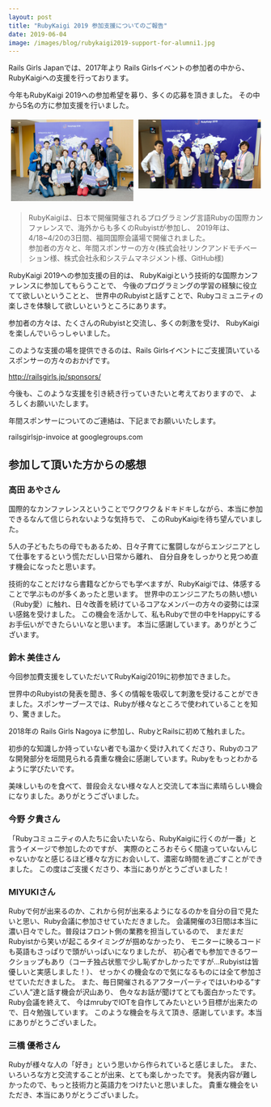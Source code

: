 ```yaml
---
layout: post
title: "RubyKaigi 2019 参加支援についてのご報告"
date: 2019-06-04
image: /images/blog/rubykaigi2019-support-for-alumni1.jpg
---
```


Rails Girls Japanでは、2017年より
Rails Girlsイベントの参加者の中から、RubyKaigiへの支援を行っております。

今年もRubyKaigi 2019への参加希望を募り、多くの応募を頂きました。
その中から5名の方に参加支援を行いました。


<div style="display: flex;">
  <div style="padding: 5px">
    <img src="/images/blog/rubykaigi2019-support-for-alumni1.jpg" width="485px;" alt="参加者の方々と年間スポンサーの方々">
  </div>
  <div style="padding: 5px">
    <img src="/images/blog/rubykaigi2019-support-for-alumni2.jpg" width="485px;" alt="参加者の方々と年間スポンサーの方々">
  </div>
</div>

<blockquote>
  RubyKaigiは、日本で開催開催されるプログラミング言語Rubyの国際カンファレンスで、海外からも多くのRubyistが参加し、
  2019年は、4/18~4/20の3日間、福岡国際会議場で開催されました。<br/>
  参加者の方々と、年間スポンサーの方々(株式会社リンクアンドモチベーション様、株式会社永和システムマネジメント様、GitHub様)
</blockquote>

RubyKaigi 2019への参加支援の目的は、 RubyKaigiという技術的な国際カンファレンスに参加してもらうことで、 
今後のプログラミングの学習の経験に役立てて欲しいということと、 
世界中のRubyistと話すことで、Rubyコミュニティの楽しさを体験して欲しいというところにあります。

参加者の方々は、たくさんのRubyistと交流し、多くの刺激を受け、
RubyKaigiを楽しんでいらっしゃいました。

このような支援の場を提供できるのは、Rails Girlsイベントにご支援頂いている スポンサーの方々のおかげです。 

<a href="http://railsgirls.jp/sponsors/">http://railsgirls.jp/sponsors/</a>  

今後も、このような支援を引き続き行っていきたいと考えておりますので、 よろしくお願いいたします。

年間スポンサーについてのご連絡は、下記までお願いいたします。

railsgirlsjp-invoice at googlegroups.com


## 参加して頂いた方からの感想

### 高田 あやさん

国際的なカンファレンスということでワクワク＆ドキドキしながら、本当に参加できるなんて信じられないような気持ちで、
このRubyKaigiを待ち望んでいました。

5人の子どもたちの母でもあるため、日々子育てに奮闘しながらエンジニアとして仕事をするという慌ただしい日常から離れ、
自分自身をしっかりと見つめ直す機会になったと思います。

技術的なことだけなら書籍などからでも学べますが、RubyKaigiでは、体感することで学ぶものが多くあったと思います。
世界中のエンジニアたちの熱い想い（Ruby愛）に触れ、日々改善を続けているコアなメンバーの方々の姿勢には深い感銘を受けました。
この機会を活かして、私もRubyで世の中をHappyにするお手伝いができたらいいなと思います。
本当に感謝しています。ありがとうございます。

### 鈴木 美佳さん

今回参加費支援をしていただいてRubyKaigi2019に初参加できました。

世界中のRubyistの発表を聞き、多くの情報を吸収して刺激を受けることができました。スポンサーブースでは、Rubyが様々なところで使われていることを知り、驚きました。

2018年の Rails Girls Nagoya に参加し、RubyとRailsに初めて触れました。

初歩的な知識しか持っていない者でも温かく受け入れてくださり、Rubyのコアな開発部分を垣間見られる貴重な機会に感謝しています。Rubyをもっとわかるように学びたいです。

美味しいものを食べて、普段会えない様々な人と交流して本当に素晴らしい機会になりました。ありがとうございました。

### 今野 夕貴さん

「Rubyコミュニティの人たちに会いたいなら、RubyKaigiに行くのが一番」と言うイメージで参加したのですが、
実際のところおそらく間違っていないんじゃないかなと感じるほど様々な方にお会いして、濃密な時間を過ごすことができました。
この度はご支援くださり、本当にありがとうございました！

### MIYUKIさん

Rubyで何が出来るのか、これから何が出来るようになるのかを自分の目で見たいと思い、Ruby会議に参加させていただきました。
会議開催の3日間は本当に濃い日々でした。普段はフロント側の業務を担当しているので、
まだまだRubyistから笑いが起こるタイミングが掴めなかったり、
モニターに映るコードも英語もさっぱりで頭がいっぱいになりましたが、
初心者でも参加できるワークショップもあり（コーチ独占状態で少し恥ずかしかったですが...Rubyistは皆優しいと実感しました！）、
せっかくの機会なので気になるものには全て参加させていただきました。
また、毎日開催されるアフターパーティではいわゆる”すごい人”達と話す機会が沢山あり、
色々なお話が聞けてとても面白かったです。Ruby会議を終えて、
今はmrubyでIOTを自作してみたいという目標が出来たので、日々勉強しています。
このような機会を与えて頂き、感謝しています。本当にありがとうございました。

### 三橋 優希さん

Rubyが様々な人の「好き」という思いから作られていると感じました。
また、いろいろな方と交流することが出来、とても楽しかったです。
発表内容が難しかったので、もっと技術力と英語力をつけたいと思いました。
貴重な機会をいただき、本当にありがとうございました。
